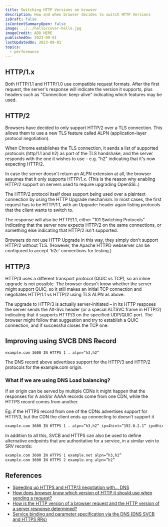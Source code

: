 ```yaml
---
title: Switching HTTP Versions on browser
description: How and when browser decides to switch HTTP Versions
isDraft: false
isContentSummaryOpen: false
image: ../../hello/cover-hello.jpg
imageCredit: ADD HERE
publishedOn: 2023-09-01
lastUpdatedOn: 2023-09-01
topics:
  - performance
---
```


## HTTP/1.x

Both HTTP/1.1 and HTTP/1.0 use compatible request formats. After the first request, the server's response will indicate the version it supports, plus headers such as "Connection: keep-alive" indicating which features may be used.

## HTTP/2

Browsers have decided to only support HTTP/2 over a TLS connection. This allows them to use a new TLS feature called ALPN (application-layer protocol negotiation).

When Chrome establishes the TLS connection, it sends a list of supported protocols (http/1.1 and h2) as part of the TLS handshake, and the server responds with the one it wishes to use – e.g. "h2" indicating that it's now expecting HTTP/2.

In case the server doesn't return an ALPN extension at all, the browser assumes that it only supports HTTP/1.x. (This is the reason why enabling HTTP/2 support on servers used to require upgrading OpenSSL.)

The HTTP/2 protocol itself does support being used over a plaintext connection by using the HTTP Upgrade mechanism. In most cases, the first request has to be HTTP/1.1, with an Upgrade: header again listing protocols that the client wants to switch to.

The response will also be HTTP/1.1, either "101 Switching Protocols" indicating that the server now expects HTTP/2 on the same connections, or something else indicating that HTTP/2 isn't supported.

Browsers do not use HTTP Upgrade in this way, they simply don't support HTTP/2 without TLS. (However, the Apache HTTPD webserver can be configured to accept 'h2c' connections for testing.)

## HTTP/3

HTTP/3 uses a different transport protocol (QUIC vs TCP), so an inline upgrade is not possible. The browser doesn't know whether the server might support QUIC, so it still makes an initial TCP connection and negotiates HTTP/1.1 vs HTTP/2 using TLS ALPN as above.

The upgrade to HTTP/3 is actually server-initiated – in its HTTP resposes the server sends the Alt-Svc header (or a special ALTSVC frame in HTTP/2) indicating that it supports HTTP/3 on the specified UDP/QUIC port. The browser might follow that suggestion and try to establish a QUIC connection, and if successful closes the TCP one.

## Improving using SVCB DNS Record

```
example.com 3600 IN HTTPS 1 . alpn=”h3,h2”
```

The DNS record above advertises support for the HTTP/3 and HTTP/2 protocols for the example.com origin.

### What if we are using DNS Load balancing?

If an origin can be served by multiple CDNs it might happen that the responses for A and/or AAAA records come from one CDN, while the HTTPS record comes from another.

Eg: if the HTTPS record from one of the CDNs advertises support for HTTP/3, but the CDN the client ends up connecting to doesn’t support it

```txt
example.com 3600 IN HTTPS 1 . alpn=”h3,h2” ipv4hint=”192.0.2.1” ipv6hint=”2001:db8::1”
```

In addition to all this, SVCB and HTTPS can also be used to define alternative endpoints that are authoritative for a service, in a similar vein to SRV records:

```txt
example.com 3600 IN HTTPS 1 example.net alpn=”h3,h2”
example.com 3600 IN HTTPS 2 example.org alpn=”h2”
```

## References

- [Speeding up HTTPS and HTTP/3 negotiation with... DNS](https://blog.cloudflare.com/speeding-up-https-and-http-3-negotiation-with-dns/)
- [How does browser know which version of HTTP it should use when sending a request?](https://superuser.com/questions/1659248/how-does-browser-know-which-version-of-http-it-should-use-when-sending-a-request)
- [How is the HTTP version of a browser request and the HTTP version of a server response determined?](https://superuser.com/questions/670889/how-is-the-http-version-of-a-browser-request-and-the-http-version-of-a-server-re)
- [Service binding and parameter specification via the DNS (DNS SVCB and HTTPS RRs)](https://datatracker.ietf.org/doc/html/draft-ietf-dnsop-svcb-https-12)
